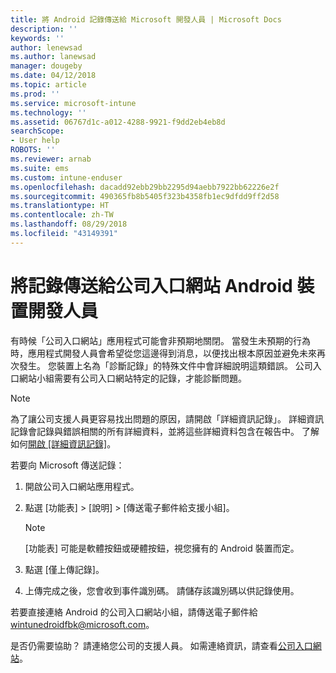```yaml
---
title: 將 Android 記錄傳送給 Microsoft 開發人員 | Microsoft Docs
description: ''
keywords: ''
author: lenewsad
ms.author: lanewsad
manager: dougeby
ms.date: 04/12/2018
ms.topic: article
ms.prod: ''
ms.service: microsoft-intune
ms.technology: ''
ms.assetid: 06767d1c-a012-4288-9921-f9dd2eb4eb8d
searchScope:
- User help
ROBOTS: ''
ms.reviewer: arnab
ms.suite: ems
ms.custom: intune-enduser
ms.openlocfilehash: dacadd92ebb29bb2295d94aebb7922bb62226e2f
ms.sourcegitcommit: 490365fb8b5405f323b4358fb1ec9dfdd9ff2d58
ms.translationtype: HT
ms.contentlocale: zh-TW
ms.lasthandoff: 08/29/2018
ms.locfileid: "43149391"
---
```

# <a name="send-logs-to-the-company-portal-developers-for-android-devices"></a>將記錄傳送給公司入口網站 Android 裝置開發人員

有時候「公司入口網站」應用程式可能會非預期地關閉。 當發生未預期的行為時，應用程式開發人員會希望從您這邊得到消息，以便找出根本原因並避免未來再次發生。 您裝置上名為「診斷記錄」的特殊文件中會詳細說明這類錯誤。 公司入口網站小組需要有公司入口網站特定的記錄，才能診斷問題。

> [!Note]
> 為了讓公司支援人員更容易找出問題的原因，請開啟「詳細資訊記錄」。 詳細資訊記錄會記錄與錯誤相關的所有詳細資料，並將這些詳細資料包含在報告中。 了解如何[開啟 [詳細資訊記錄]](use-verbose-logging-to-help-your-it-administrator-fix-device-issues-android.md)。 

若要向 Microsoft 傳送記錄：

1.  開啟公司入口網站應用程式。

2.  點選 [功能表] > [說明] > [傳送電子郵件給支援小組]。

    > [!NOTE]
    > [功能表] 可能是軟體按鈕或硬體按鈕，視您擁有的 Android 裝置而定。

3.  點選 [僅上傳記錄]。

4.  上傳完成之後，您會收到事件識別碼。 請儲存該識別碼以供記錄使用。

若要直接連絡 Android 的公司入口網站小組，請傳送電子郵件給<a href="mailto:wintunedroidfbk@microsoft.com?subject=Send logs to Microsoft&body=Describe the issue you are having.">wintunedroidfbk@microsoft.com</a>。 

是否仍需要協助？ 請連絡您公司的支援人員。 如需連絡資訊，請查看[公司入口網站](https://go.microsoft.com/fwlink/?linkid=2010980)。
